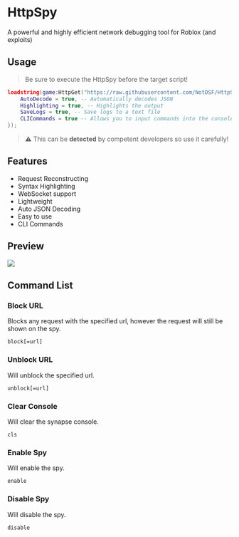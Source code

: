 # HttpSpy
A powerful and highly efficient network debugging tool for Roblox (and exploits)

## Usage
> Be sure to execute the HttpSpy before the target script!
```lua
loadstring(game:HttpGet("https://raw.githubusercontent.com/NotDSF/HttpSpy/main/init.lua"))({
    AutoDecode = true, -- Automatically decodes JSON
    Highlighting = true, -- Highlights the output
    SaveLogs = true, -- Save logs to a text file
    CLICommands = true -- Allows you to input commands into the console
});
```
> :warning: This can be **detected** by competent developers so use it carefully!

## Features
- Request Reconstructing
- Syntax Highlighting
- WebSocket support
- Lightweight
- Auto JSON Decoding
- Easy to use
- CLI Commands

## Preview
![](https://i.imgur.com/hnnMiLA.png)

## Command List

### Block URL
Blocks any request with the specified url, however the request will still be shown on the spy.
```
block[=url]
```

### Unblock URL
Will unblock the specified url.
```
unblock[=url]
```

### Clear Console
Will clear the synapse console.
```
cls
```

### Enable Spy
Will enable the spy.
```
enable
```

### Disable Spy
Will disable the spy.
```
disable
```
